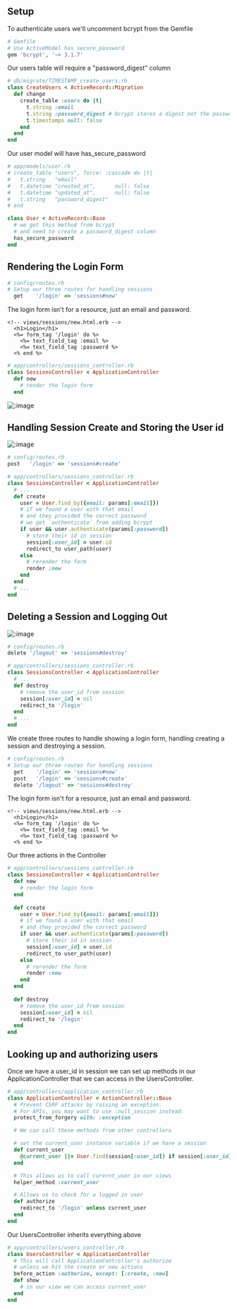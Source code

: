## Setup

To authenticate users we'll uncomment bcrypt from the Gemfile

```rb
# Gemfile
# Use ActiveModel has_secure_password
gem 'bcrypt', '~> 3.1.7'
```

Our users table will require a "password_digest" column

```rb
# db/migrate/TIMESTAMP_create_users.rb
class CreateUsers < ActiveRecord::Migration
  def change
    create_table :users do |t|
      t.string :email
      t.string :password_digest # bcrypt stores a digest not the password
      t.timestamps null: false
    end
  end
end
```

Our user model will have has_secure_password
```rb
# app/models/user.rb
# create_table "users", force: :cascade do |t|
#   t.string   "email"
#   t.datetime "created_at",      null: false
#   t.datetime "updated_at",      null: false
#   t.string   "password_digest"
# end

class User < ActiveRecord::Base
  # we get this method from bcrypt
  # and need to create a password_digest column
  has_secure_password
end
```

## Rendering the Login Form

```rb
# config/routes.rb
# Setup our three routes for handling sessions
  get    '/login' => 'sessions#new'
```

The login form isn't for a resource, just an email and password.

```erb
<!-- views/sessions/new.html.erb -->
  <h1>Login</h1>
  <%= form_tag '/login' do %>
    <%= text_field_tag :email %>
    <%= text_field_tag :password %>
  <% end %>
```

```rb
# app/controllers/sessions_controller.rb
class SessionsController < ApplicationController
  def new
    # render the login form
  end
```

![:image](img/session_new.png)

## Handling Session Create and Storing the User id
![:image](img/session_create.png)

```rb
# config/routes.rb
post   '/login' => 'sessions#create'
```

```rb
# app/controllers/sessions_controller.rb
class SessionsController < ApplicationController
  # ...
  def create
    user = User.find_by({email: params[:email]})
    # if we found a user with that email
    # and they provided the correct password
    # we get `authenticate` from adding bcrypt
    if user && user.authenticate(params[:password])
      # store their id in session
      session[:user_id] = user.id
      redirect_to user_path(user)
    else
      # rerender the form
      render :new
    end
  end
  # ...
end
```

## Deleting a Session and Logging Out
![:image](img/session_destroy.png)

```rb
# config/routes.rb
delete '/logout' => 'sessions#destroy'
```

```rb
# app/controllers/sessions_controller.rb
class SessionsController < ApplicationController
  # ...
  def destroy
    # remove the user_id from session
    session[:user_id] = nil
    redirect_to '/login'
  end
  # ...
end
```

We create three routes to handle showing a login form, handling creating a session and destroying a session.

```rb
# config/routes.rb
# Setup our three routes for handling sessions
  get    '/login' => 'sessions#new'
  post   '/login' => 'sessions#create'
  delete '/logout' => 'sessions#destroy'
```

The login form isn't for a resource, just an email and password.

```erb
<!-- views/sessions/new.html.erb -->
  <h1>Login</h1>
  <%= form_tag '/login' do %>
    <%= text_field_tag :email %>
    <%= text_field_tag :password %>
  <% end %>
```

Our three actions in the Controller

```rb
# app/controllers/sessions_controller.rb
class SessionsController < ApplicationController
  def new
    # render the login form
  end
  
  def create
    user = User.find_by({email: params[:email]})
    # if we found a user with that email
    # and they provided the correct password
    if user && user.authenticate(params[:password])
      # store their id in session
      session[:user_id] = user.id
      redirect_to user_path(user)
    else
      # rerender the form
      render :new
    end
  end
  
  def destroy
    # remove the user_id from session
    session[:user_id] = nil
    redirect_to '/login'
  end
end
```

## Looking up and authorizing users

Once we have a user_id in session we can set up methods in our ApplicationController that we can access in the UsersController.

```rb
# app/controllers/application_controller.rb
class ApplicationController < ActionController::Base
  # Prevent CSRF attacks by raising an exception.
  # For APIs, you may want to use :null_session instead.
  protect_from_forgery with: :exception

  # We can call these methods from other controllers

  # set the current_user instance variable if we have a session
  def current_user
    @current_user ||= User.find(session[:user_id]) if session[:user_id]
  end

  # This allows us to call curernt_user in our views
  helper_method :current_user

  # Allows us to check for a logged in user
  def authorize
    redirect_to '/login' unless current_user
  end
end
```
Our UsersController inherits everything above

```rb
# app/controllers/users_controller.rb
class UsersController < ApplicationController
  # This will call ApplicationController's authorize
  # unless we hit the create or new actions
  before_action :authorize, except: [:create, :new]
  def show
    # in our view we can access current_user
  end
end
```

